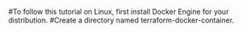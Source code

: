 #To follow this tutorial on Linux, first install Docker Engine for your distribution.
#Create a directory named terraform-docker-container.
